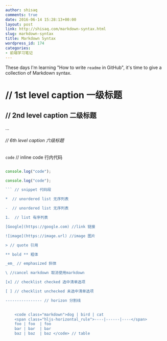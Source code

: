 ```yaml
---
author: shisaq
comments: true
date: 2016-06-14 15:28:13+00:00
layout: post
link: http://shisaq.com/markdown-syntax.html
slug: markdown-syntax
title: Markdown Syntax
wordpress_id: 174
categories:
- 前端学习笔记
---
```


These days I'm learning "How to write `readme` in GitHub", it's time to give a collection of Markdown syntax.

# // 1st level caption 一级标题

## // 2nd level caption 二级标题

...

###### // 6th level caption 六级标题

`code` // inline code 行内代码

``` JavaScript

console.log("code");

console.log("code");

``` // snippet 代码段

*  // unordered list 无序列表

-  // unordered list 无序列表

1.  // list 有序列表

[Google](https://google.com) //link 链接

![image](https://image.url) //image 图片

> // quote 引用

** bold ** 粗体

_em_ // emphasized 斜体

\ //cancel markdown 取消使用markdown

[x] // checklist checked 选中清单选项

[ ] // checklist unchecked 未选中清单选项

---------------- // horizon 分割线

    
    <code class="markdown">dog | bird | cat
    <span class="hljs-horizontal_rule">----|------|----</span>
    foo | foo  | foo
    bar | bar  | bar
    baz | baz  | baz </code> // table



